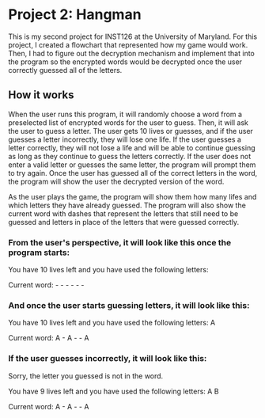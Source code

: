 # Project 2: Hangman
This is my second project for INST126 at the University of Maryland. For this project, I created a flowchart that represented how my game would work. Then, I had to figure out the decryption mechanism and implement that into the program so the encrypted words would be decrypted once the user correctly guessed all of the letters. 

## How it works
When the user runs this program, it will randomly choose a word from a preselected list of encrypted words for the user to guess. Then, it will ask the user to guess a letter. The user gets 10 lives or guesses, and if the user guesses a letter incorrectly, they will lose one life. If the user guesses a letter correctly, they will not lose a life and will be able to continue guessing as long as they continue to guess the letters correctly. If the user does not enter a valid letter or guesses the same letter, the program will prompt them to try again. Once the user has guessed all of the correct letters in the word, the program will show the user the decrypted version of the word. 

As the user plays the game, the program will show them how many lifes and which letters they have already guessed. The program will also show the current word with dashes that represent the letters that still need to be guessed and letters in place of the letters that were guessed correctly.

### From the user's perspective, it will look like this once the program starts: 

You have 10 lives left and you have used the following letters:  

Current word:  - - - - - -

### And once the user starts guessing letters, it will look like this: 

You have 10 lives left and you have used the following letters:  A

Current word:  A - A - - A

### If the user guesses incorrectly, it will look like this: 

Sorry, the letter you guessed is not in the word.

You have 9 lives left and you have used the following letters:  A B

Current word:  A - A - - A
